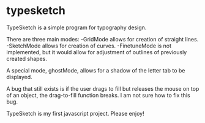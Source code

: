 # typesketch
TypeSketch is a simple program for typography design.

There are three main modes:
-GridMode allows for creation of straight lines.
-SketchMode allows for creation of curves.
-FinetuneMode is not implemented, but it would allow for adjustment of outlines of previously created shapes.

A special mode, ghostMode, allows for a shadow of the letter tab to be displayed.

A bug that still exists is if the user drags to fill but releases the mouse on top of an object, the drag-to-fill function breaks.
I am not sure how to fix this bug.

TypeSketch is my first javascript project.  Please enjoy!
